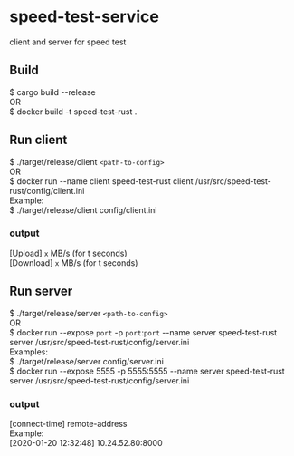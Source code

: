 # speed-test-service
client and server for speed test

## Build
$ cargo build --release  
OR  
$ docker build -t speed-test-rust .

## Run client 
$ ./target/release/client `<path-to-config>`  
OR  
$ docker run --name client speed-test-rust client /usr/src/speed-test-rust/config/client.ini  
Example:  
$ ./target/release/client config/client.ini  

### output
  [Upload] `x` MB/s (for t seconds)   
  [Download] `x` MB/s (for t seconds)   

## Run server
$ ./target/release/server `<path-to-config>`   
OR  
$ docker run --expose `port` -p `port`:`port` --name server speed-test-rust server /usr/src/speed-test-rust/config/server.ini  
Examples:  
$ ./target/release/server config/server.ini  
$ docker run --expose 5555 -p 5555:5555 --name server speed-test-rust server /usr/src/speed-test-rust/config/server.ini  
  
### output
  [connect-time] remote-address   
  Example:   
  [2020-01-20 12:32:48] 10.24.52.80:8000